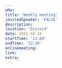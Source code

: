```yaml
---
who: 
title: 'Weekly meeting'
invitedSpeaker: 'FALSE'
description: 
location: 'Discord'
date: 2021-10-15
startTime: '11:00'
endTime: '12:30'
onlinemeeting: 
link: 
extra: 
---
```

